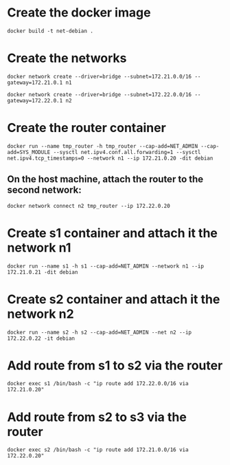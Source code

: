 # Create the docker image
`docker build -t net-debian .`

# Create the networks
`docker network create --driver=bridge --subnet=172.21.0.0/16 --gateway=172.21.0.1 n1`

`docker network create --driver=bridge --subnet=172.22.0.0/16 --gateway=172.22.0.1 n2`

# Create the router container
`docker run --name tmp_router -h tmp_router --cap-add=NET_ADMIN --cap-add=SYS_MODULE --sysctl net.ipv4.conf.all.forwarding=1 --sysctl net.ipv4.tcp_timestamps=0 --network n1 --ip 172.21.0.20 -dit debian`

## On the host machine, attach the router to the second network:
`docker network connect n2 tmp_router --ip 172.22.0.20`

# Create s1 container and attach it the network n1
`docker run --name s1 -h s1 --cap-add=NET_ADMIN --network n1 --ip 172.21.0.21 -dit debian`

# Create s2 container and attach it the network n2
`docker run --name s2 -h s2 --cap-add=NET_ADMIN --net n2 --ip 172.22.0.22 -it debian`

# Add route from s1 to s2 via the router
`docker exec s1 /bin/bash -c "ip route add 172.22.0.0/16 via 172.21.0.20"`

# Add route from s2 to s3 via the router
`docker exec s2 /bin/bash -c "ip route add 172.21.0.0/16 via 172.22.0.20"`
